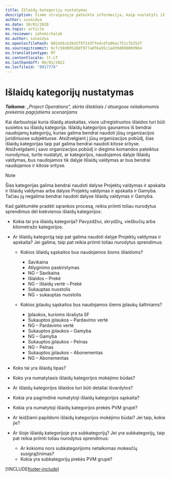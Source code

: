 ```yaml
---
title: Išlaidų kategorijų nustatymas
description: Šiame straipsnyje pateikta informacija, kaip nustatyti išlaidų kategorijas ir bendrai naudojamas išlaidų ataskaitų kategorijas.
author: suvaidya
ms.date: 10/01/2020
ms.topic: article
ms.reviewer: johnmichalak
ms.author: suvaidya
ms.openlocfilehash: 602a56cb26d2f97143ffedcdfa96ac751c7b252f
ms.sourcegitcommit: 6cfc50d89528df977a8f6a55c1ad39d99800d9b4
ms.translationtype: MT
ms.contentlocale: lt-LT
ms.lasthandoff: 06/03/2022
ms.locfileid: "8917774"
---
```

# <a name="set-up-expense-categories"></a>Išlaidų kategorijų nustatymas

_**Taikoma:** „Project Operations“, skirta ištekliais / atsargose nelaikomomis prekėmis pagrįstiems scenarijams_

Kai darbuotojai kuria išlaidų ataskaitas, visos užregistruotos išlaidos turi būti susietos su išlaidų kategorija. Išlaidų kategorijos gaunamos iš bendrai naudojamų kategorijų, kurias galima bendrai naudoti jūsų organizacijos juridiniuose subjektuose. Atsižvelgiant į jūsų organizacijos pobūdį, šias išlaidų kategorijas taip pat galima bendrai naudoti kitose srityse. Atsižvelgdami į savo organizacijos pobūdį ir diegimo komandos pateiktus nurodymus, turite nustatyti, ar kategorijos, naudojamos dalyje Išlaidų valdymas, bus naudojamos tik dalyje Išlaidų valdymas ar bus bendrai naudojamos ir kitose srityse.

> [!NOTE]
> Šias kategorijas galima bendrai naudoti dalyse Projektų valdymas ir apskaita ir Išlaidų valdymas arba dalyse Projektų valdymas ir apskaita ir Gamyba. Tačiau jų negalima bendrai naudoti dalyse Išlaidų valdymas ir Gamyba.

Kad galėtumėte pradėti sąrankos procesą, reikia priimti toliau nurodytus sprendimus dėl kiekvienos išlaidų kategorijos:

- Kokia tai yra išlaidų kategorija? Pavyzdžiui, skrydžių, viešbučių arba kilometražo kategorijos.
- Ar išlaidų kategoriją taip pat galima naudoti dalyje Projektų valdymas ir apskaita? Jei galima, taip pat reikia priimti toliau nurodytus sprendimus:

    - Kokios išlaidų sąskaitos bus naudojamos šioms išlaidoms?

        - Savikaina
        - Atlyginimo paskirstymas
        - NG – Savikaina
        - Išlaidos – Prekė
        - NG – Išlaidų vertė – Prekė
        - Sukauptas nuostolis
        - NG – sukauptas nuostolis

    - Kokios įplaukų sąskaitos bus naudojamos šiems įplaukų šaltiniams?

        - Įplaukos, kurioms išrašyta SF
        - Sukauptos įplaukos – Pardavimo vertė
        - NG – Pardavimo vertė
        - Sukauptos įplaukos – Gamyba
        - NG – Gamyba
        - Sukauptos įplaukos – Pelnas
        - NG – Pelnas
        - Sukauptos įplaukos – Abonementas
        - NG – Abonementas

- Koks tai yra išlaidų tipas?
- Koks yra numatytasis išlaidų kategorijos mokėjimo būdas?
- Ar išlaidų kategorijos išlaidos turi būti detaliai išvardytos?
- Kokia yra pagrindinė numatytoji išlaidų kategorijos sąskaita?
- Kokia yra numatytoji išlaidų kategorijos prekės PVM grupė?
- Ar leidžiami papildomi išlaidų kategorijos mokėjimo būdai? Jei taip, kokie jie?
- Ar šioje išlaidų kategorijoje yra subkategorijų? Jei yra subkategorijų, taip pat reikia priimti toliau nurodytus sprendimus:

    - Ar kokioms nors subkategorijoms netaikomas mokesčių susigrąžinimas?
    - Kokia yra subkategorijų prekės PVM grupė?


[!INCLUDE[footer-include](../includes/footer-banner.md)]